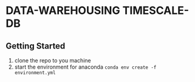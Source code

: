 # DATA-WAREHOUSING TIMESCALE-DB

## Getting Started
1. clone the repo to you machine
2. start the environment for anaconda `conda env create -f environment.yml`